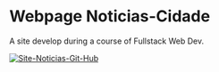 # Webpage Noticias-Cidade
A site develop during a course of Fullstack Web Dev. 

<a href="https://ibb.co/sVsPsMz"><img src="https://i.ibb.co/JsrdrMg/Site-Noticias-Git-Hub.jpg" alt="Site-Noticias-Git-Hub" border="0"></a>

